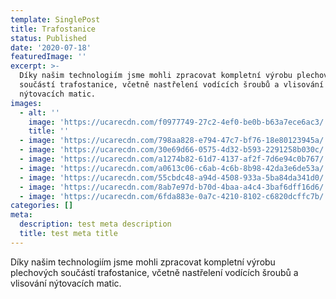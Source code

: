 ```yaml
---
template: SinglePost
title: Trafostanice
status: Published
date: '2020-07-18'
featuredImage: ''
excerpt: >-
  Díky našim technologiím jsme mohli zpracovat kompletní výrobu plechových
  součástí trafostanice, včetně nastřelení vodících šroubů a vlisování
  nýtovacích matic.
images:
  - alt: ''
    image: 'https://ucarecdn.com/f0977749-27c2-4ef0-be0b-b63a7ece6ac3/'
    title: ''
  - image: 'https://ucarecdn.com/798aa828-e794-47c7-bf76-18e80123945a/'
  - image: 'https://ucarecdn.com/30e69d66-0575-4d32-b593-2291258b030c/'
  - image: 'https://ucarecdn.com/a1274b82-61d7-4137-af2f-7d6e94c0b767/'
  - image: 'https://ucarecdn.com/a0613c06-c6ab-4c6b-8b98-42da3e6de53a/'
  - image: 'https://ucarecdn.com/55cbdc48-a94d-4508-933a-5ba84da341d0/'
  - image: 'https://ucarecdn.com/8ab7e97d-b70d-4baa-a4c4-3baf6dff16d6/'
  - image: 'https://ucarecdn.com/6fda883e-0a7c-4210-8102-c6820dcffc7b/'
categories: []
meta:
  description: test meta description
  title: test meta title
---
```

Díky našim technologiím jsme mohli zpracovat kompletní výrobu plechových součástí trafostanice, včetně nastřelení vodících šroubů a vlisování nýtovacích matic.
